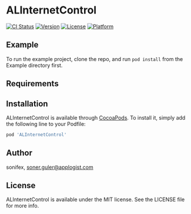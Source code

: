 # ALInternetControl

[![CI Status](https://img.shields.io/travis/sonifex/ALInternetControl.svg?style=flat)](https://travis-ci.org/sonifex/ALInternetControl)
[![Version](https://img.shields.io/cocoapods/v/ALInternetControl.svg?style=flat)](https://cocoapods.org/pods/ALInternetControl)
[![License](https://img.shields.io/cocoapods/l/ALInternetControl.svg?style=flat)](https://cocoapods.org/pods/ALInternetControl)
[![Platform](https://img.shields.io/cocoapods/p/ALInternetControl.svg?style=flat)](https://cocoapods.org/pods/ALInternetControl)

## Example

To run the example project, clone the repo, and run `pod install` from the Example directory first.

## Requirements

## Installation

ALInternetControl is available through [CocoaPods](https://cocoapods.org). To install
it, simply add the following line to your Podfile:

```ruby
pod 'ALInternetControl'
```

## Author

sonifex, soner.guler@applogist.com

## License

ALInternetControl is available under the MIT license. See the LICENSE file for more info.

